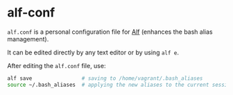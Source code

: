 # alf-conf

`alf.conf` is a personal configuration file for [Alf](https://github.com/DannyBen/alf) (enhances the bash alias management).

It can be edited directly by any text editor or by using `alf e`.

After editing the `alf.conf` file, use:

```bash
alf save				# saving to /home/vagrant/.bash_aliases
source ~/.bash_aliases	# applying the new aliases to the current session
```
